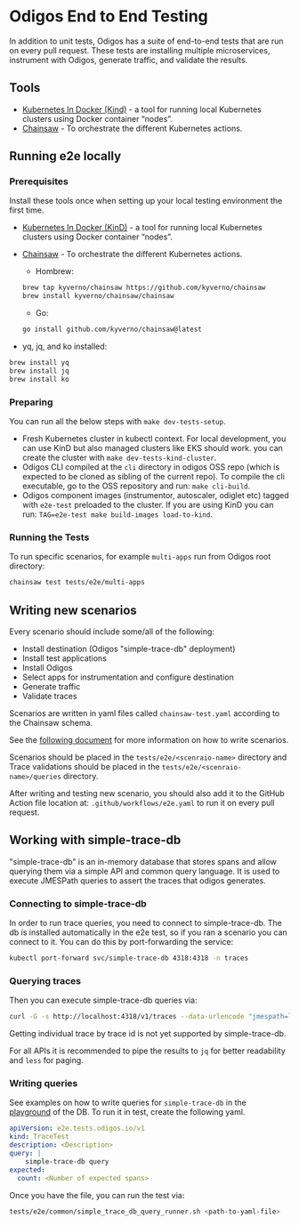 # Odigos End to End Testing

In addition to unit tests, Odigos has a suite of end-to-end tests that are run on every pull request.
These tests are installing multiple microservices, instrument with Odigos, generate traffic, and validate the results.

## Tools

- [Kubernetes In Docker (Kind)](https://kind.sigs.k8s.io/) - a tool for running local Kubernetes clusters using Docker container “nodes”.
- [Chainsaw](https://kyverno.github.io/chainsaw/) - To orchestrate the different Kubernetes actions.

## Running e2e locally

### Prerequisites

Install these tools once when setting up your local testing environment the first time.

- [Kubernetes In Docker (KinD)](https://kind.sigs.k8s.io/) - a tool for running local Kubernetes clusters using Docker container “nodes”.

- [Chainsaw](https://kyverno.github.io/chainsaw/) - To orchestrate the different Kubernetes actions.
  - Hombrew:

  ```bash
  brew tap kyverno/chainsaw https://github.com/kyverno/chainsaw
  brew install kyverno/chainsaw/chainsaw
  ```

  - Go:

  ```bash
  go install github.com/kyverno/chainsaw@latest
  ```

- yq, jq, and ko installed:

```bash
brew install yq
brew install jq
brew install ko
```

### Preparing

You can run all the below steps with `make dev-tests-setup`.

- Fresh Kubernetes cluster in kubectl context. For local development, you can use KinD but also managed clusters like EKS should work. you can create the cluster with `make dev-tests-kind-cluster`.
- Odigos CLI compiled at the `cli` directory in odigos OSS repo (which is expected to be cloned as sibling of the current repo). To compile the cli executable, go to the OSS repository and run: `make cli-build`.
- Odigos component images (instrumentor, autoscaler, odiglet etc) tagged with `e2e-test` preloaded to the cluster. If you are using KinD you can run: `TAG=e2e-test make build-images load-to-kind`.

### Running the Tests

To run specific scenarios, for example `multi-apps` run from Odigos root directory:

```bash
chainsaw test tests/e2e/multi-apps
```

## Writing new scenarios

Every scenario should include some/all of the following:

- Install destination (Odigos "simple-trace-db" deployment)
- Install test applications
- Install Odigos
- Select apps for instrumentation and configure destination
- Generate traffic
- Validate traces

Scenarios are written in yaml files called `chainsaw-test.yaml` according to the Chainsaw schema.

See the [following document](https://kyverno.github.io/chainsaw/latest/test/) for more information on how to write scenarios.

Scenarios should be placed in the `tests/e2e/<scenraio-name>` directory and Trace validations should be placed in the `tests/e2e/<scenraio-name>/queries` directory.

After writing and testing new scenario, you should also add it to the GitHub Action file location at:
`.github/workflows/e2e.yaml` to run it on every pull request.

## Working with simple-trace-db

"simple-trace-db" is an in-memory database that stores spans and allow querying them via a simple API and common query language.
It is used to execute JMESPath queries to assert the traces that odigos generates.

### Connecting to simple-trace-db

In order to run trace queries, you need to connect to simple-trace-db.
The db is installed automatically in the e2e test, so if you ran a scenario you can connect to it.
You can do this by port-forwarding the service:

```bash
kubectl port-forward svc/simple-trace-db 4318:4318 -n traces
```

### Querying traces

Then you can execute simple-trace-db queries via:

```bash
curl -G -s http://localhost:4318/v1/traces --data-urlencode "jmespath=length([?span.serviceName == 'frontend']) > \`0\`"
```

Getting individual trace by trace id is not yet supported by simple-trace-db.

For all APIs it is recommended to pipe the results to `jq` for better readability and `less` for paging.

### Writing queries

See examples on how to write queries for `simple-trace-db` in the [playground](https://github.com/odigos-io/simple-trace-db/tree/main/playground) of the DB. To run it in test, create the following yaml.

```yaml
apiVersion: e2e.tests.odigos.io/v1
kind: TraceTest
description: <Description>
query: |
    simple-trace-db query
expected:
  count: <Number of expected spans>
```

Once you have the file, you can run the test via:

```bash
tests/e2e/common/simple_trace_db_query_runner.sh <path-to-yaml-file>
```
